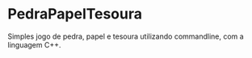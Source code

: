 # PedraPapelTesoura
Simples jogo de pedra, papel e tesoura utilizando commandline, com a linguagem C++.